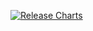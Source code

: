 

[![Release Charts](https://github.com/linjan2/helm-charts/actions/workflows/release.yml/badge.svg)](https://github.com/linjan2/helm-charts/actions/workflows/release.yml)

